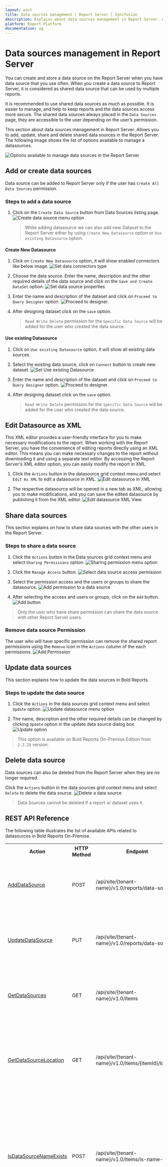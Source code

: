 ```yaml
---
layout: post
title: Data sources management | Report Server | Syncfusion
description: Explains about data sources management in Report Server. Allows you to add, update, rollback, download and delete shared data sources in the Report Server.
platform: Report-Platform
documentation: ug
---
```


# Data sources management in Report Server

You can create and store a data source on the Report Server when you have data source that you use often. When you create a data source to Report Server, it is considered as shared data source that can be used by multiple reports.

It is recommended to use shared data sources as much as possible. It is easier to manage, and help to keep reports and the data sources access more secure. The shared data sources always placed in the `Data Sources` page, they are accessible to the user depending on the user’s permission.

This section about data sources management in Report Server. Allows you to add, update, share and delete shared data sources in the Report Server. The following image shows the list of options available to manage a datasources.

![Options available to manage data sources in the Report Server](/static/assets/on-premise/images/manage-content/manage-data-sources/managing-data-sources.png)

## Add or create data sources

Data source can be added to Report Server only if the user has `Create All Data Sources` permission.

### Steps to add a data source

1. Click on the `Create Data Source` button from Data Sources listing page.
![Create data source menu option](/static/assets/on-premise/images/manage-content/manage-data-sources/create-data-source-menu-option.png)

   > While adding datasource we can also add new Dataset to the Report Server either by using `Create New Datasource` option or `Use existing Datasource` option.

#### Create New Datasource

1. Click on `Create New Datasource` option, it will show enabled connectors like below image.
![Set data connectors type](/static/assets/on-premise/images/manage-content/manage-data-sources/connectors-type.png)

2. Choose the data source. Enter the name, description and the other required details of the data source and click on the
`Save and Create DataSet` option.
    ![Set data source properties](/static/assets/on-premise/images/manage-content/manage-data-sources/add-new-data-source.png)

3. Enter the name and description of the dataset and click on `Proceed to Query Designer` option.
![Proceed to designer](/static/assets/on-premise/images/manage-content/manage-data-sources/proceed-to-designer.png).

4. After designing dataset click on the `save` option.

    >`Read Write Delete` permission for the `Specific Data Source` will be added for the user who created the data source.

#### Use existing Datasource

1. Click on `Use existing Datasource` option, it will show all existing data sources.

2. Select the existing data source, click on `Connect` button to create new dataset.
![Set Use existing Datasource](/static/assets/on-premise/images/manage-content/manage-data-sources/add-data-source-existing.png)

3. Enter the name and description of the dataset and click on `Proceed to Query Designer` option.
![Proceed to designer](/static/assets/on-premise/images/manage-content/manage-data-sources/proceed-to-designer.png).

4. After designing dataset click on the `save` option.

    >`Read Write Delete` permission for the `Specific Data Source` will be added for the user who created the data source.

## Edit Datasource as XML

This XML editor provides a user-friendly interface for you to make necessary modifications to the report. When working with the Report Server, you have the convenience of editing reports directly using an XML editor. This means you can make necessary changes to the report without downloading it and using a separate text editor. By accessing the Report Server's XML editor option, you can easily modify the report in XML.

1. Click the `Actions` button in the datasource grid context menu and select `Edit As XML` to edit a datasource in XML.
    ![Edit datasource in XML](/static/assets/on-premise/images/manage-content/manage-data-sources/edit-datasource-xml.png)

2. The respective datasource will be opened in a new tab as XML, allowing you to make modifications, and you can save the edited datasource by publishing it from the XML editor.
    ![Edit datasource XML View](/static/assets/on-premise/images/manage-content/manage-data-sources/edit-datasource-xml-view.png)

## Share data sources

This section explains on how to share data sources with the other users in the Report Server.

### Steps to share a data source

1. Click the `Actions` button in the Data sources grid context menu and select `Sharing Permissions` option.
![Sharing permission menu option](/static/assets/on-premise/images/manage-content/manage-data-sources/manage-datasource-permission-context-menu.png)

2. Click the `Manage Access` button.
![Select data source access permission](/static/assets/on-premise/images/manage-content/manage-data-sources/select-datasource-permission-dialog.png)

3. Select the permission access and the users or groups to share the datasource.
    ![Add permission to a data source](/static/assets/on-premise/images/manage-content/manage-data-sources/add-datasource-permission.png)

4. After selecting the access and users or groups, click on the `Add` button.
![Add button](/static/assets/on-premise/images/manage-content/manage-data-sources/add-access-datasource-permission.png)
> Only the user who have share permission can share the data source with other Report Server users.

### Remove data source Permission

The user who will have specific permission can remove the shared report permissions using the `Remove` icon in the `Actions` column of the each permissions.
![Add Permission](/static/assets/on-premise/images/manage-content/manage-data-sources/remove-datasource-permission.png)

## Update data sources

This section explains how to update the data sources in Bold Reports.

### Steps to update the data source

1. Click the `Actions` in the data sources grid context menu and select `Update` option.
![Update datasource menu option](/static/assets/on-premise/images/manage-content/manage-data-sources/update-datasource-option.png)

2. The name, description and the other required details can be changed by clicking `Update` option in the update data source
dialog box.
![Update option](/static/assets/on-premise/images/manage-content/manage-data-sources/update-option.png)

>This option is available on Bold Reports On-Premise Edition from `2.2.28` version.

## Delete data source

Data sources can also be deleted from the Report Server when they are no longer required.

Click the `Actions` button in the data sources grid context menu and select `Delete` to delete the data source.
![Delete a data source](/static/assets/on-premise/images/manage-content/manage-data-sources/delete-data-source.png)

> Data Sources cannot be deleted if a report or dataset uses it.

## REST API Reference

The following table illustrates the list of available APIs related to datasources in Bold Reports On-Premise.

<table>
    <tr>
        <th>
            Action
        </th>
        <th>
            HTTP Method
        </th>
        <th>
            Endpoint
        </th>
        <th>
            Description
        </th>
    </tr>
    <tr>
        <td>
            <a href="https://help.boldreports.com/enterprise-reporting/rest-api-reference/v1.0/#operation/Items_AddDataSource">AddDataSource</a>
        </td>
        <td>
            POST
        </td>
        <td>
            /api/site/{tenant-name}/v1.0/reports/data-sources
        </td>
        <td>
            Adds a new datasource to the server. Datasource details must be passed as input.
        </td>
    </tr>
    <tr>
        <td>
            <a href="https://help.boldreports.com/enterprise-reporting/rest-api-reference/v1.0/#operation/Items_UpdateDataSource">UpdateDataSource</a>
        </td>
        <td>
            PUT
        </td>
        <td>
            /api/site/{tenant-name}/v1.0/reports/data-sources
        </td>
        <td>
            Updates the datasource in the server. Updated datasource details must be passed as input.
        </td>
    </tr>  
    <tr>
        <td>
            <a href="https://help.boldreports.com/enterprise-reporting/rest-api-reference/v1.0/#operation/Items_GetItems">GetDataSources</a>
        </td>
        <td>
            GET
        </td>
        <td>
            /api/site/{tenant-name}/v1.0/items
        </td>
        <td>
            Returns the list of datasources for current user. ItemType should be Datasource.
        </td>
    </tr>  
    <tr>
        <td>
            <a href="https://help.boldreports.com/enterprise-reporting/rest-api-reference/v1.0/#operation/Items_GetItemLocation">GetDataSourceLocation</a>
        </td>
        <td>
            GET
        </td>
        <td>
            /api/site/{tenant-name}/v1.0/items/{itemId}/location
        </td>
        <td>
            Returns the item location of the specified datasource. Specific DataSource ID should be passed in path parameter.
        </td>
    </tr>
    <tr>
        <td>
            <a href="https://help.boldreports.com/enterprise-reporting/rest-api-reference/v1.0/#operation/Items_IsItemNameExists">IsDataSourceNameExists</a>
        </td>
        <td>
            POST
        </td>
        <td>
            /api/site/{tenant-name}/v1.0/items/is-name-exists
        </td>
        <td>
            Returns an item existence whether the given datasource name already exists or not in server. Datasource name and ItemType as DataSource should be passed in request body.
        </td>
    </tr>
    <tr>
        <td>
            <a href="https://help.boldreports.com/enterprise-reporting/rest-api-reference/v1.0/#operation/Items_GetItemDetail">GetDataSourceDetail</a>
        </td>
        <td>
            GET
        </td>
        <td>
            /api/site/{tenant-name}/v1.0/items/{id}
        </td>
        <td>
            Returns the specified datasource details from the server. DataSource item ID should be passed in path parameter.
        </td>
    </tr>
    <tr>
        <td>
            <a href="https://help.boldreports.com/enterprise-reporting/rest-api-reference/v1.0/#operation/Items_DeleteItem">DeleteDataSource</a>
        </td>
        <td>
            DELETE
        </td>
        <td>
            /api/site/{tenant-name}/v1.0/items/{id}
        </td>
        <td>
            Deletes the specified datasource from the server. DataSource item ID should be passed in path parameter.
        </td>
    </tr>
</table>
